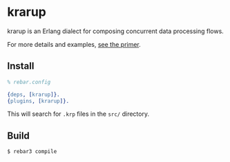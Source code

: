 krarup
=====

krarup is an Erlang dialect for composing concurrent data processing flows.

For more details and examples, [see the primer](https://github.com/mpope9/krarup/blob/main/primer.md).


Install
-------
```erlang
% rebar.config

{deps, [krarup]}.
{plugins, [krarup]}.
```

This will search for `.krp` files in the `src/` directory.

Build
-----

    $ rebar3 compile
